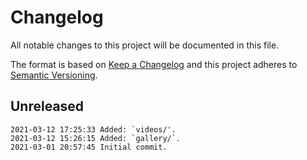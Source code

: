 # Changelog
All notable changes to this project will be documented in this file.

The format is based on [Keep a Changelog](http://keepachangelog.com/en/1.0.0/)
and this project adheres to [Semantic Versioning](http://semver.org/spec/v2.0.0.html).

## Unreleased

```
2021-03-12 17:25:33 Added: `videos/'.
2021-03-12 15:26:15 Added: `gallery/`.
2021-03-01 20:57:45 Initial commit.
```
